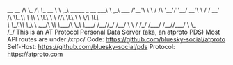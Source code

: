 \_\_ \_\_
/\ \\_\_ /\ \\_\_
\_\_ \ \ ,\_\ \_\_\_\_\_ \_ \_\_ \_\_\_\ \ ,\_\ \_\_\_
/'\_\_'\ \ \ \/ /\ '\_\_'\/\''\_\_\/ \_\_'\ \ \/ / \_\_'\
/\ \L\.\\_\ \ \\_\ \ \L\ \ \ \//\ \L\ \ \ \\_/\ \L\ \
\ \\_\_/.\\_\\ \\_\_\\ \ ,\_\_/\ \\_\\ \\_\_\_\_/\ \\_\_\ \\_\_\_\_/
\/\_\_/\/\_/ \/\_\_/ \ \ \/ \/\_/ \/\_\_\_/ \/\_\_/\/\_\_\_/
\ \\_\
\/\_/
This is an AT Protocol Personal Data Server (aka, an atproto PDS)
Most API routes are under /xrpc/
Code: https://github.com/bluesky-social/atproto
Self-Host: https://github.com/bluesky-social/pds
Protocol: https://atproto.com